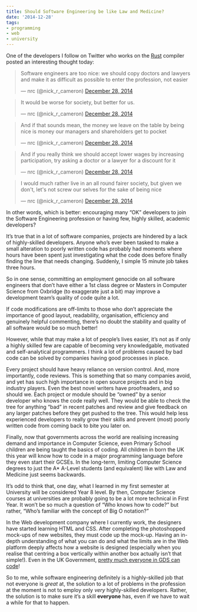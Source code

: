 ```yaml
---
title: Should Software Engineering be like Law and Medicine?
date: '2014-12-28'
tags:
- programming
- web
- university
---
```


One of the developers I follow on Twitter who works on the [Rust](http://www.rust-lang.org/) compiler posted an interesting thought today:

<blockquote class="twitter-tweet" lang="en-gb"><p lang="en" dir="ltr">Software engineers are too nice: we should copy doctors and lawyers and make it as difficult as possible to enter the profession, not easier</p>&mdash; nrc (@nick_r_cameron) <a href="https://twitter.com/nick_r_cameron/status/549049499646054400">December 28, 2014</a></blockquote>

<blockquote class="twitter-tweet" lang="en-gb"><p lang="en" dir="ltr">It would be worse for society, but better for us.</p>&mdash; nrc (@nick_r_cameron) <a href="https://twitter.com/nick_r_cameron/status/549049736628432896">December 28, 2014</a></blockquote>

<blockquote class="twitter-tweet" lang="en-gb"><p lang="en" dir="ltr">And if that sounds mean, the money we leave on the table by being nice is money our managers and shareholders get to pocket</p>&mdash; nrc (@nick_r_cameron) <a href="https://twitter.com/nick_r_cameron/status/549049813249961984">December 28, 2014</a></blockquote>

<blockquote class="twitter-tweet" lang="en-gb"><p lang="en" dir="ltr">And if you really think we should accept lower wages by increasing participation, try asking a doctor or a lawyer for a discount for it</p>&mdash; nrc (@nick_r_cameron) <a href="https://twitter.com/nick_r_cameron/status/549050286728167424">December 28, 2014</a></blockquote>

<blockquote class="twitter-tweet" lang="en-gb"><p lang="en" dir="ltr">I would much rather live in an all round fairer society, but given we don&#39;t, let&#39;s not screw our selves for the sake of being nice</p>&mdash; nrc (@nick_r_cameron) <a href="https://twitter.com/nick_r_cameron/status/549052069399654401">December 28, 2014</a></blockquote>
<script async src="//platform.twitter.com/widgets.js" charset="utf-8"></script>

In other words, which is better: encouraging many “OK” developers to join the Software Engineering profession or having few, highly skilled, academic developers?

It’s true that in a lot of software companies, projects are hindered by a lack of highly-skilled developers. Anyone who’s ever been tasked to make a small alteration to poorly written code has probably had moments where hours have been spent just investigating what the code does before finally finding the line that needs changing. Suddenly, I simple 15 minute job takes three hours.

So in one sense, committing an employment genocide on all software engineers that don’t have either a 1st class degree or Masters in Computer Science from Oxbridge (to exaggerate just a bit) may improve a development team’s quality of code quite a lot.

If code modifications are off-limits to those who don’t appreciate the importance of good layout, readability, organisation, efficiency and genuinely helpful commenting, there’s no doubt the stability and quality of all software would be so much better!

However, while that may make a lot of people’s lives easier, it’s not as if only a highly skilled few are capable of becoming very knowledgable, motivated and self-analytical programmers. I think a lot of problems caused by bad code can be solved by companies having good processes in place.

Every project should have heavy reliance on version control. And, more importantly, code reviews. This is something that so many companies avoid, and yet has such high importance in open source projects and in big industry players. Even the best novel writers have proofreaders, and so should we. Each project or module should be “owned” by a senior developer who knows the code really well. They would be able to check the tree for anything “bad” in recent patches and review and give feedback on any larger patches before they get pushed to the tree. This would help less experienced developers to really grow their skills and prevent (most) poorly written code from coming back to bite you later on.

Finally, now that governments across the world are realising increasing demand and importance in Computer Science, even Primary School children are being taught the basics of coding. All children in born the UK this year will know how to code in a major programming language before they even start their GCSEs. In the long-term, limiting Computer Science degrees to just the A* A-Level students (and equivalent) like with Law and Medicine just seems backwards.

It’s odd to think that, one day, what I learned in my first semester at University will be considered Year 8 level. By then, Computer Science courses at universities are probably going to be a lot more technical in First Year. It won’t be so much a question of “Who knows how to code?” but rather, “Who’s familiar with the concept of Big O notation?”

In the Web development company where I currently work, the designers have started learning HTML and CSS. After completing the photoshopped mock-ups of new websites, they must code up the mock-up. Having an in-depth understanding of what you can do and what the limits are in the Web platform deeply affects how a website is designed (especially when you realise that centring a box vertically within another box actually isn’t that simple!). Even in the UK Government, [pretty much everyone in GDS can code](https://designnotes.blog.gov.uk/2014/10/13/how-designers-prototype-at-gds/)!

So to me, while software engineering definitely is a highly-skilled job that not everyone is *great* at, the solution to a lot of problems in the profession at the moment is not to employ only *very* highly-skilled developers. Rather, the solution is to make sure it’s a skill **everyone** has, even if we have to wait a while for that to happen.
